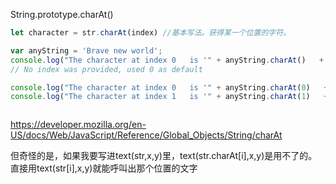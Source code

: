 String.prototype.charAt()

```js
let character = str.charAt(index) //基本写法。获得某一个位置的字符。

var anyString = 'Brave new world';
console.log("The character at index 0   is '" + anyString.charAt()   + "'");
// No index was provided, used 0 as default

console.log("The character at index 0   is '" + anyString.charAt(0)   + "'"); //"B"
console.log("The character at index 1   is '" + anyString.charAt(1)   + "'");//"r"



```


https://developer.mozilla.org/en-US/docs/Web/JavaScript/Reference/Global_Objects/String/charAt

但奇怪的是，如果我要写进text(str,x,y)里，text(str.charAt[i],x,y)是用不了的。直接用text(str[i],x,y)就能呼叫出那个位置的文字